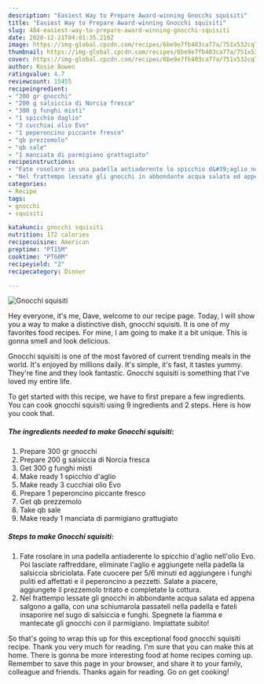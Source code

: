 ```yaml
---
description: "Easiest Way to Prepare Award-winning Gnocchi squisiti"
title: "Easiest Way to Prepare Award-winning Gnocchi squisiti"
slug: 484-easiest-way-to-prepare-award-winning-gnocchi-squisiti
date: 2020-12-21T04:01:35.210Z
image: https://img-global.cpcdn.com/recipes/6be9e7fb403ca77a/751x532cq70/gnocchi-squisiti-recipe-main-photo.jpg
thumbnail: https://img-global.cpcdn.com/recipes/6be9e7fb403ca77a/751x532cq70/gnocchi-squisiti-recipe-main-photo.jpg
cover: https://img-global.cpcdn.com/recipes/6be9e7fb403ca77a/751x532cq70/gnocchi-squisiti-recipe-main-photo.jpg
author: Rosie Bowen
ratingvalue: 4.7
reviewcount: 15455
recipeingredient:
- "300 gr gnocchi"
- "200 g salsiccia di Norcia fresca"
- "300 g funghi misti"
- "1 spicchio daglio"
- "3 cucchiai olio Evo"
- "1 peperoncino piccante fresco"
- "qb prezzemolo"
- "qb sale"
- "1 manciata di parmigiano grattugiato"
recipeinstructions:
- "Fate rosolare in una padella antiaderente lo spicchio d&#39;aglio nell&#39;olio Evo. Poi lasciate raffreddare, eliminate l&#39;aglio e aggiungete nella padella la salsiccia sbriciolata. Fate cuocere per 5/6 minuti ed aggiungere i funghi puliti ed affettati e il peperoncino a pezzetti. Salate a piacere, aggiungete il prezzemolo tritato e completate la cottura."
- "Nel frattempo lessate gli gnocchi in abbondante acqua salata ed appena salgono a galla, con una schiumarola passateli nella padella e fateli insaporire nel sugo di salsiccia e funghi. Spegnete la fiamma e mantecate gli gnocchi con il parmigiano. Impiattate subito!"
categories:
- Recipe
tags:
- gnocchi
- squisiti

katakunci: gnocchi squisiti 
nutrition: 172 calories
recipecuisine: American
preptime: "PT15M"
cooktime: "PT60M"
recipeyield: "2"
recipecategory: Dinner

---
```



![Gnocchi squisiti](https://img-global.cpcdn.com/recipes/6be9e7fb403ca77a/751x532cq70/gnocchi-squisiti-recipe-main-photo.jpg)

Hey everyone, it's me, Dave, welcome to our recipe page. Today, I will show you a way to make a distinctive dish, gnocchi squisiti. It is one of my favorites food recipes. For mine, I am going to make it a bit unique. This is gonna smell and look delicious.

Gnocchi squisiti is one of the most favored of current trending meals in the world. It's enjoyed by millions daily. It's simple, it's fast, it tastes yummy. They're fine and they look fantastic. Gnocchi squisiti is something that I've loved my entire life.




To get started with this recipe, we have to first prepare a few ingredients. You can cook gnocchi squisiti using 9 ingredients and 2 steps. Here is how you cook that.

<!--inarticleads1-->

##### The ingredients needed to make Gnocchi squisiti:

1. Prepare 300 gr gnocchi
1. Prepare 200 g salsiccia di Norcia fresca
1. Get 300 g funghi misti
1. Make ready 1 spicchio d&#39;aglio
1. Make ready 3 cucchiai olio Evo
1. Prepare 1 peperoncino piccante fresco
1. Get qb prezzemolo
1. Take qb sale
1. Make ready 1 manciata di parmigiano grattugiato




<!--inarticleads2-->

##### Steps to make Gnocchi squisiti:

1. Fate rosolare in una padella antiaderente lo spicchio d&#39;aglio nell&#39;olio Evo. Poi lasciate raffreddare, eliminate l&#39;aglio e aggiungete nella padella la salsiccia sbriciolata. Fate cuocere per 5/6 minuti ed aggiungere i funghi puliti ed affettati e il peperoncino a pezzetti. Salate a piacere, aggiungete il prezzemolo tritato e completate la cottura.
1. Nel frattempo lessate gli gnocchi in abbondante acqua salata ed appena salgono a galla, con una schiumarola passateli nella padella e fateli insaporire nel sugo di salsiccia e funghi. Spegnete la fiamma e mantecate gli gnocchi con il parmigiano. Impiattate subito!




So that's going to wrap this up for this exceptional food gnocchi squisiti recipe. Thank you very much for reading. I'm sure that you can make this at home. There is gonna be more interesting food at home recipes coming up. Remember to save this page in your browser, and share it to your family, colleague and friends. Thanks again for reading. Go on get cooking!
